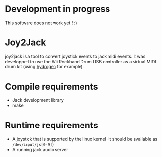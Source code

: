 Development in progress
=======================

This software does not work yet ! :)

Joy2Jack
=======

joy2jack is a tool to convert joystick events to jack midi events.  It
was developped to use the Wii Rockband Drum USB controller as a
virtual MIDI drum kit (using
[hydrogen](http://www.hydrogen-music.org/hcms/) for example).




Compile requirements
====================
* Jack development library
* make

Runtime requirements
====================
* A joystick that is supported by the linux kernel (it should be
  available as `/dev/input/js[0-9]`)
* A running jack audio server

